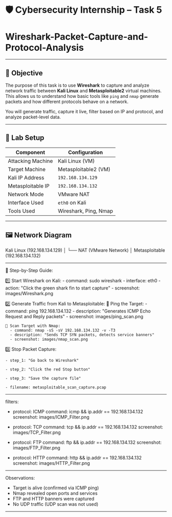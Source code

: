 # 🛡️ Cybersecurity Internship – Task 5

# Wireshark-Packet-Capture-and-Protocol-Analysis

---

## 🎯 Objective

The purpose of this task is to use **Wireshark** to capture and analyze network traffic between **Kali Linux** and **Metasploitable2** virtual machines. This allows us to understand how basic tools like `ping` and `nmap` generate packets and how different protocols behave on a network.

You will generate traffic, capture it live, filter based on IP and protocol, and analyze packet-level data.

---

## 🧪 Lab Setup

| Component         | Configuration           |
|------------------|--------------------------|
| Attacking Machine| Kali Linux (VM)          |
| Target Machine   | Metasploitable2 (VM)     |
| Kali IP Address  | `192.168.134.129`        |
| Metasploitable IP| `192.168.134.132`        |
| Network Mode     | VMware NAT               |
| Interface Used   | `eth0` on Kali           |
| Tools Used       | Wireshark, Ping, Nmap    |

---

## 🖼️ Network Diagram

Kali Linux (192.168.134.129)
│
└── NAT (VMware Network)
│
Metasploitable (192.168.134.132)

---

🚀 Step-by-Step Guide:

  1️⃣ Start Wireshark on Kali:
    - command: sudo wireshark
    - interface: eth0
    - action: "Click the green shark fin to start capture"
    - screenshot: images/Wireshark.png

  2️⃣ Generate Traffic from Kali to Metasploitable:
    🔹 Ping the Target:
      - command: ping 192.168.134.132
      - description: "Generates ICMP Echo Request and Reply packets"
      - screenshot: images/ping_scan.png

    🔹 Scan Target with Nmap:
      - command: nmap -sS -sV 192.168.134.132 -v -T3
      - description: "Sends TCP SYN packets, detects service banners"
      - screenshot: images/nmap_scan.png

  3️⃣ Stop Packet Capture:
  
    - step_1: "Go back to Wireshark"
  
    - step_2: "Click the red Stop button"
    
    - step_3: "Save the capture file"
    
    - filename: metasploitable_scan_capture.pcap

---

filters:
  - protocol: ICMP
    command: icmp && ip.addr == 192.168.134.132
    screenshot: images/ICMP_Filter.png

  - protocol: TCP
    command: tcp && ip.addr == 192.168.134.132
    screenshot: images/TCP_Filter.png

  - protocol: FTP
    command: ftp && ip.addr == 192.168.134.132
    screenshot: images/FTP_Filter.png

  - protocol: HTTP
    command: http && ip.addr == 192.168.134.132
    screenshot: images/HTTP_Filter.png
---

 Observations:

- Target is alive (confirmed via ICMP ping)
- Nmap revealed open ports and services
- FTP and HTTP banners were captured
- No UDP traffic (UDP scan was not used)

---

